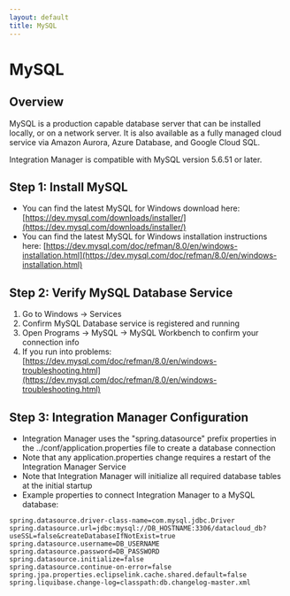 ```yaml
---
layout: default
title: MySQL
---
```

# MySQL

## Overview

MySQL is a production capable database server that can be installed locally, or on a network server. It is also available as a fully managed cloud service via Amazon Aurora, Azure Database, and Google Cloud SQL.

Integration Manager is compatible with MySQL version 5.6.51 or later.

## Step 1: Install MySQL

* You can find the latest MySQL for Windows download here: [https://dev.mysql.com/downloads/installer/](https://dev.mysql.com/downloads/installer/)
* You can find the latest MySQL for Windows installation instructions here: [https://dev.mysql.com/doc/refman/8.0/en/windows-installation.html](https://dev.mysql.com/doc/refman/8.0/en/windows-installation.html)

## Step 2: Verify MySQL Database Service

1. Go to Windows → Services
2. Confirm MySQL Database service is registered and running
3. Open Programs → MySQL → MySQL Workbench to confirm your connection info
4. If you run into problems: [https://dev.mysql.com/doc/refman/8.0/en/windows-troubleshooting.html](https://dev.mysql.com/doc/refman/8.0/en/windows-troubleshooting.html)

## Step 3: Integration Manager Configuration

* Integration Manager uses the "spring.datasource" prefix properties in the ../conf/application.properties file to create a database connection
* Note that any application.properties change requires a restart of the Integration Manager Service
* Note that Integration Manager will initialize all required database tables at the initial startup
* Example properties to connect Integration Manager to a MySQL database:
```
spring.datasource.driver-class-name=com.mysql.jdbc.Driver
spring.datasource.url=jdbc:mysql://DB_HOSTNAME:3306/datacloud_db?useSSL=false&createDatabaseIfNotExist=true
spring.datasource.username=DB_USERNAME
spring.datasource.password=DB_PASSWORD
spring.datasource.initialize=false
spring.datasource.continue-on-error=false
spring.jpa.properties.eclipselink.cache.shared.default=false
spring.liquibase.change-log=classpath:db.changelog-master.xml
```